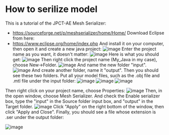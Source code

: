 # How to serilize model
This is a tutorial of the JPCT-AE Mesh Serializer:
- https://sourceforge.net/p/meshserializer/home/Home/
Download Eclipse from here:
- https://www.eclipse.org/home/index.php
And install it on your computer, then open it and create a new java project:
![image](https://github.com/pren1/JPCT_demo/raw/master/Image/1.png)
Enter the project name as you want, it doesn't matter:
![image](https://github.com/pren1/JPCT_demo/raw/master/Image/2.png)
Here is what you should get:
![image](https://github.com/pren1/JPCT_demo/raw/master/Image/3.png)
Then right click the project name (My_Java in my case), choose New->Folder. 
![image](https://github.com/pren1/JPCT_demo/raw/master/Image/4.png)
And name the new folder "input".
![image](https://github.com/pren1/JPCT_demo/raw/master/Image/5.png)
And create another folder, name it "output". Then you should see these two folders.
Put all your model files, such as the .obj file and .mtl file under the input folder:
![image](https://github.com/pren1/JPCT_demo/raw/master/Image/6.png)
![image](https://github.com/pren1/JPCT_demo/raw/master/Image/7.png)
![image](https://github.com/pren1/JPCT_demo/raw/master/Image/8.png)

Then right click on your project name, choose Properties:
![image](https://github.com/pren1/JPCT_demo/raw/master/Image/9.png)
Then, in the open window, choose Mesh Serializer. And check the Enable serializer box, type the "input"
in the Source folder input box, and "output" in the Target folder.
![image](https://github.com/pren1/JPCT_demo/raw/master/Image/10.png)
Click "Apply" on the right bottom of the window, then click "Apply and Close".
Finally, you should see a file whose extension is .ser under the output folder:

![image](https://github.com/pren1/JPCT_demo/raw/master/Image/11.png)
